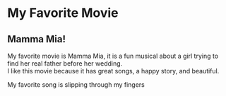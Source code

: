 # My Favorite Movie

## Mamma Mia!

My favorite movie is Mamma Mia, it is a fun musical about a girl trying to find her real father before her wedding.  
I like this movie because it has great songs, a happy story, and beautiful.

My favorite song is slipping through my fingers
